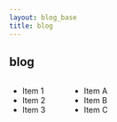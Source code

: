 ```yaml
---
layout: blog_base
title: blog
---
```


## blog

<div style="display: flex; justify-content: space-between;">

<div style="width: 20%;">

<ul>
  <li>Item 1</li>
  <li>Item 2</li>
  <li>Item 3</li>
</ul>

</div>

<div style="width: 78%;">

<ul>
  <li>Item A</li>
  <li>Item B</li>
  <li>Item C</li>
</ul>
</div>

</div>
